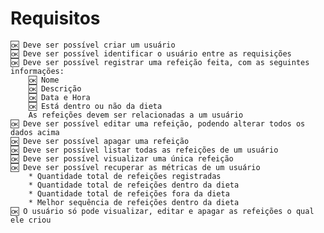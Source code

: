 # Requisitos


    🆗 Deve ser possível criar um usuário
    🆗 Deve ser possível identificar o usuário entre as requisições
    🆗 Deve ser possível registrar uma refeição feita, com as seguintes informações: 
        🆗 Nome
        🆗 Descrição
        🆗 Data e Hora
        🆗 Está dentro ou não da dieta
        As refeições devem ser relacionadas a um usuário
    🆗 Deve ser possível editar uma refeição, podendo alterar todos os dados acima
    🆗 Deve ser possível apagar uma refeição
    🆗 Deve ser possível listar todas as refeições de um usuário
    🆗 Deve ser possível visualizar uma única refeição
    🆗 Deve ser possível recuperar as métricas de um usuário
        * Quantidade total de refeições registradas
        * Quantidade total de refeições dentro da dieta
        * Quantidade total de refeições fora da dieta
        * Melhor sequência de refeições dentro da dieta
    🆗 O usuário só pode visualizar, editar e apagar as refeições o qual ele criou